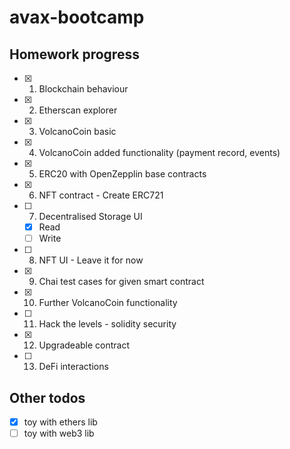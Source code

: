 # avax-bootcamp

## Homework progress
- [x] 1. Blockchain behaviour
- [x] 2. Etherscan explorer
- [x] 3. VolcanoCoin basic
- [x] 4. VolcanoCoin added functionality (payment record, events)
- [x] 5. ERC20 with OpenZepplin base contracts
- [x] 6. NFT contract - Create ERC721 
- [ ] 7. Decentralised Storage UI
    - [x] Read
    - [ ] Write
- [ ] 8. NFT UI - Leave it for now
- [x] 9. Chai test cases for given smart contract
- [x] 10. Further VolcanoCoin functionality
- [ ] 11. Hack the levels - solidity security
- [x] 12. Upgradeable contract
- [ ] 13. DeFi interactions

## Other todos
- [x] toy with ethers lib
- [ ] toy with web3 lib
